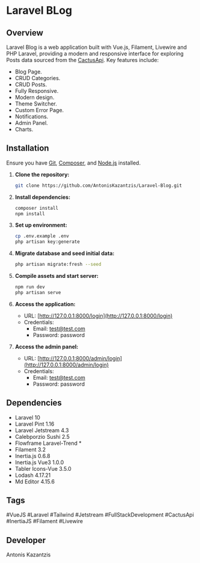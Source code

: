 # Laravel BLog

## Overview
Laravel Blog is a web application built with Vue.js, Filament, Livewire and PHP Laravel, providing a modern and responsive interface for exploring Posts data sourced from the [CactusApi](https://laraveltests.cactuscrm.gr/api). Key features include:

- Blog Page.
- CRUD Categories.
- CRUD Posts.
- Fully Responsive.
- Modern design.
- Theme Switcher.
- Custom Error Page.
- Notifications.
- Admin Panel.
- Charts.

## Installation
Ensure you have [Git](https://git-scm.com/), [Composer](https://getcomposer.org/), and [Node.js](https://nodejs.org/) installed.

1. **Clone the repository:**
   ```bash
   git clone https://github.com/AntonisKazantzis/Laravel-Blog.git
   ```

2. **Install dependencies:**
   ```bash
   composer install
   npm install
   ```

3. **Set up environment:**
   ```bash
   cp .env.example .env
   php artisan key:generate
   ```

4. **Migrate database and seed initial data:**
   ```bash
   php artisan migrate:fresh --seed
   ```

5. **Compile assets and start server:**
   ```bash
   npm run dev
   php artisan serve
   ```

6. **Access the application:**
   - URL: [http://127.0.0.1:8000/login](http://127.0.0.1:8000/login)
   - Credentials: 
     - Email: test@test.com 
     - Password: password

7. **Access the admin panel:**
   - URL: [http://127.0.0.1:8000/admin/login](http://127.0.0.1:8000/admin/login)
   - Credentials: 
     - Email: test@test.com 
     - Password: password

## Dependencies
- Laravel 10
- Laravel Pint 1.16
- Laravel Jetstream 4.3
- Calebporzio Sushi 2.5
- Flowframe Laravel-Trend *
- Filament 3.2
- Inertia.js 0.6.8
- Inertia.js Vue3 1.0.0
- Tabler Icons-Vue 3.5.0
- Lodash 4.17.21
- Md Editor 4.15.6

## Tags
#VueJS #Laravel #Tailwind #Jetstream #FullStackDevelopment #CactusApi #InertiaJS #Filament #Livewire

## Developer
Antonis Kazantzis
